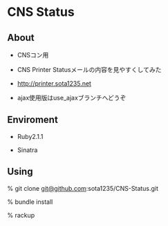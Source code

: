 # CNS Status

## About

* CNSコン用

* CNS Printer Statusメールの内容を見やすくしてみた

* http://printer.sota1235.net

* ajax使用版はuse_ajaxブランチへどうぞ

## Enviroment

* Ruby2.1.1

* Sinatra

## Using

  % git clone git@github.com:sota1235/CNS-Status.git

  % bundle install

  % rackup
